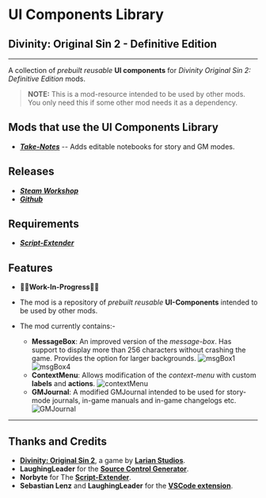 # UI Components Library

## Divinity: Original Sin 2 - Definitive Edition

----------

A collection of _prebuilt reusable_ **UI components** for _Divinity Original Sin 2: Definitive Edition_ mods.

>**NOTE:** This is a mod-resource intended to be used by other mods. You only need this if some other mod needs it as a dependency.

## Mods that use the UI Components Library

* [***Take-Notes***](https://github.com/HunterGhost27/Take-Notes) -- Adds editable notebooks for story and GM modes.

## Releases

* ***[Steam Workshop](https://steamcommunity.com/sharedfiles/filedetails/?id=2337228868)***
* ***[Github](https://github.com/HunterGhost27/UI-Components-Library)***

## Requirements

* ***[Script-Extender](https://github.com/Norbyte/ositools)***

## Features

* 🚧🚧**Work-In-Progress**🚧🚧

* The mod is a repository of _prebuilt reusable_ **UI-Components** intended to be used by other mods.

* The mod currently contains:-
    - **MessageBox**: An improved version of the *message-box*. Has support to display more than 256 characters without crashing the game. Provides the option for larger backgrounds.
    ![msgBox1](https://i.imgur.com/sw4UCSh.png)
    ![msgBox4](https://i.imgur.com/Kf0SJLZ.png)
    - **ContextMenu**: Allows modification of the *context-menu* with custom **labels** and **actions**.
    ![contextMenu](https://i.imgur.com/NKOkXNC.png)
    - **GMJournal**: A modified GMJournal intended to be used for story-mode journals, in-game manuals and in-game changelogs etc.
    ![GMJournal](https://imgur.com/tHcOoGF.png)

----------

## Thanks and Credits

* [**Divinity: Original Sin 2**](http://store.steampowered.com/app/435150/Divinity_Original_Sin_2/), a game by **[Larian Studios](http://larian.com/)**.
* **LaughingLeader** for the **[Source Control Generator](https://github.com/LaughingLeader/SourceControlGenerator)**.
* **Norbyte** for The **[Script-Extender](https://github.com/Norbyte/ositools)**.
* **Sebastian Lenz** and **LaughingLeader** for the **[VSCode extension](https://marketplace.visualstudio.com/items?itemName=sebastian-lenz.divinity-vscode)**.
